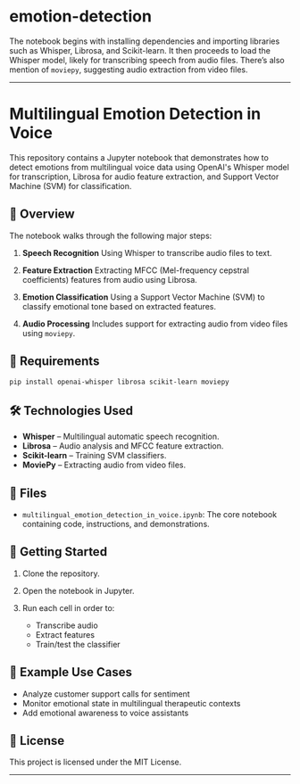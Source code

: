 # emotion-detection
The notebook begins with installing dependencies and importing libraries such as Whisper, Librosa, and Scikit-learn. It then proceeds to load the Whisper model, likely for transcribing speech from audio files. There’s also mention of `moviepy`, suggesting audio extraction from video files.


---

# Multilingual Emotion Detection in Voice

This repository contains a Jupyter notebook that demonstrates how to detect emotions from multilingual voice data using OpenAI's Whisper model for transcription, Librosa for audio feature extraction, and Support Vector Machine (SVM) for classification.

## 📌 Overview

The notebook walks through the following major steps:

1. **Speech Recognition**
   Using Whisper to transcribe audio files to text.

2. **Feature Extraction**
   Extracting MFCC (Mel-frequency cepstral coefficients) features from audio using Librosa.

3. **Emotion Classification**
   Using a Support Vector Machine (SVM) to classify emotional tone based on extracted features.

4. **Audio Processing**
   Includes support for extracting audio from video files using `moviepy`.

## 🧰 Requirements

```bash
pip install openai-whisper librosa scikit-learn moviepy
```

## 🛠️ Technologies Used

* **Whisper** – Multilingual automatic speech recognition.
* **Librosa** – Audio analysis and MFCC feature extraction.
* **Scikit-learn** – Training SVM classifiers.
* **MoviePy** – Extracting audio from video files.

## 📁 Files

* `multilingual_emotion_detection_in_voice.ipynb`: The core notebook containing code, instructions, and demonstrations.

## 🚀 Getting Started

1. Clone the repository.
2. Open the notebook in Jupyter.
3. Run each cell in order to:

   * Transcribe audio
   * Extract features
   * Train/test the classifier

## 🧪 Example Use Cases

* Analyze customer support calls for sentiment
* Monitor emotional state in multilingual therapeutic contexts
* Add emotional awareness to voice assistants

## 📝 License

This project is licensed under the MIT License.

---

